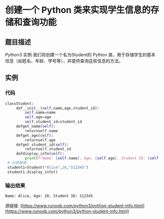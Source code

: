 # 创建一个 Python 类来实现学生信息的存储和查询功能

## 题目描述
Python3 实例
我们将创建一个名为Student的 Python 类，用于存储学生的基本信息（如姓名、年龄、学号等），并提供查询这些信息的方法。

## 实例
### 代码
```python
classStudent:
     def__init__(self,name,age,student_id):
         self.name=name
         self.age=age
         self.student_id=student_id
     defget_name(self):
         returnself.name
     defget_age(self):
         returnself.age
     defget_student_id(self):
         returnself.student_id
     defdisplay_info(self):
         print(f"Name: {self.name}, Age: {self.age}, Student ID: {self.student_id}")
 # 示例使用
 student1=Student("Alice",20,"S12345")
 student1.display_info()
```
### 输出结果
```
Name: Alice, Age: 20, Student ID: S12345
```
源链接: [https://www.runoob.com/python3/python-student-info.html](https://www.runoob.com/python3/python-student-info.html)